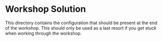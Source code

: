 # Workshop Solution
This directory contains the configuration that should be present at the end of the workshop. This should only be used as a last resort if you get stuck when working through the workshop.


